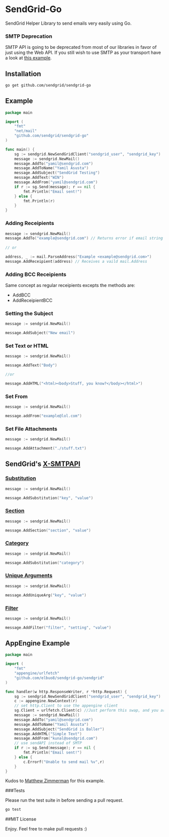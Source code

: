 # SendGrid-Go

SendGrid Helper Library to send emails very easily using Go.

### SMTP Deprecation

SMTP API is going to be deprecated from most of our libraries in favor of just using the Web API. If you still wish to use SMTP as your transport have a look at [this example](https://github.com/elbuo8/smtpmail).

## Installation

```bash
go get github.com/sendgrid/sendgrid-go
```

## Example

```Go
package main

import (
	"fmt"
	"net/mail"
	"github.com/sendgrid/sendgrid-go"
)

func main() {
	sg := sendgrid.NewSendGridClient("sendgrid_user", "sendgrid_key")
	message := sendgrid.NewMail()
	message.AddTo("yamil@sendgrid.com")
	message.AddToName("Yamil Asusta")
	message.AddSubject("SendGrid Testing")
	message.AddText("WIN")
	message.AddFrom("yamil@sendgrid.com")
    if r := sg.Send(message); r == nil {
		fmt.Println("Email sent!")
	} else {
		fmt.Println(r)
	}
}

```

### Adding Receipients

```Go
message := sendgrid.NewMail()
message.AddTo("example@sendgrid.com") // Returns error if email string is not valid RFC 5322
 
// or

address, _ := mail.ParseAddress("Example <example@sendgrid.com>")
message.AddReceipient(address) // Receives a vaild mail.Address
```

### Adding BCC Receipients

Same concept as regular receipients excepts the methods are:

*	AddBCC
* 	AddReceipientBCC

### Setting the Subject

```Go
message := sendgrid.NewMail()

message.AddSubject("New email")
```

### Set Text or HTML

```Go
message := sendgrid.NewMail()

message.AddText("Body")

//or

message.AddHTML("<html><body>Stuff, you know?</body></html>")
```
### Set From

```Go
message := sendgrid.NewMail()

message.addFrom("example@lol.com")
```
### Set File Attachments

```Go
message := sendgrid.NewMail()

message.AddAttachment("./stuff.txt")
```

## SendGrid's  [X-SMTPAPI](http://sendgrid.com/docs/API_Reference/SMTP_API/)

### [Substitution](http://sendgrid.com/docs/API_Reference/SMTP_API/substitution_tags.html)

```Go
message := sendgrid.NewMail()

message.AddSubstitution("key", "value")
```

### [Section](http://sendgrid.com/docs/API_Reference/SMTP_API/section_tags.html)

```Go
message := sendgrid.NewMail()

message.AddSection("section", "value")
```

### [Category](http://sendgrid.com/docs/Delivery_Metrics/categories.html)

```Go
message := sendgrid.NewMail()

message.AddSubstitution("category")
```

### [Unique Arguments](http://sendgrid.com/docs/API_Reference/SMTP_API/unique_arguments.html)

```Go
message := sendgrid.NewMail()

message.AddUniqueArg("key", "value")
```

### [Filter](http://sendgrid.com/docs/API_Reference/SMTP_API/apps.html)

```Go
message := sendgrid.NewMail()

message.AddFilter("filter", "setting", "value")
```

## AppEngine Example

```Go
package main

import (
	"fmt"
	"appengine/urlfetch"
	"github.com/elbuo8/sendgrid-go/sendgrid"
)

func handler(w http.ResponseWriter, r *http.Request) {
	sg := sendgrid.NewSendGridClient("sendgrid_user", "sendgrid_key")
	c := appengine.NewContext(r)
	// set http.Client to use the appengine client
	sg.Client = urlfetch.Client(c) //Just perform this swap, and you are good to go.
	message := sendgrid.NewMail()
	message.AddTo("yamil@sendgrid.com")
	message.AddToName("Yamil Asusta")
	message.AddSubject("SendGrid is Baller")
	message.AddHTML("Simple Text")
	message.AddFrom("kunal@sendgrid.com")
	// use sendAPI instead of SMTP
	if r := sg.Send(message); r == nil {
		fmt.Println("Email sent!")
	} else {
		c.Errorf("Unable to send mail %v",r)
	}
}

```

Kudos to [Matthew Zimmerman](https://github.com/mzimmerman) for this example.

###Tests

Please run the test suite in before sending a pull request.

```bash
go test
```

##MIT License

Enjoy. Feel free to make pull requests :)
